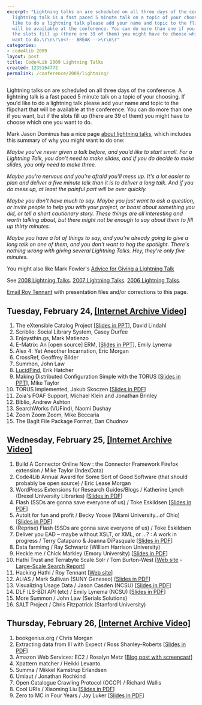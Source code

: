```yaml
---
excerpt: "Lightning talks on are scheduled on all three days of the conference.  A
  lightning talk is a fast paced 5 minute talk on a topic of your choosing. If you'd
  like to do a lightning talk please add your name and topic to the flipchart that
  will be available at the conference. You can do more than one if you want, but if
  the slots fill up (there are 39 of them) you might have to choose which one you
  want to do.\r\n\r\n<!-- BREAK -->\r\n\r"
categories:
- code4lib 2009
layout: post
title: Code4Lib 2009 Lightning Talks
created: 1235164772
permalink: /conference/2009/lightning/
---
```

Lightning talks on are scheduled on all three days of the conference.  A lightning talk is a fast paced 5 minute talk on a topic of your choosing. If you'd like to do a lightning talk please add your name and topic to the flipchart that will be available at the conference. You can do more than one if you want, but if the slots fill up (there are 39 of them) you might have to choose which one you want to do.

<!-- BREAK -->

Mark Jason Dominus has a nice page <a href="http://perl.plover.com/lt/lightning-talks.html">about lightning talks</a>, which includes this summary of why you might want to do one:

<em>Maybe you've never given a talk before, and you'd like to start small. For a Lightning Talk, you don't need to make slides, and if you do decide to make slides, you only need to make three.</em>

<em>Maybe you're nervous and you're afraid you'll mess up. It's a lot easier to plan and deliver a five minute talk than it is to deliver a long talk. And if you do mess up, at least the painful part will be over quickly.</em>

<em>Maybe you don't have much to say. Maybe you just want to ask a question, or invite people to help you with your project, or boast about something you did, or tell a short cautionary story. These things are all interesting and worth talking about, but there might not be enough to say about them to fill up thirty minutes.</em>

<em>Maybe you have a lot of things to say, and you're already going to give a long talk on one of them, and you don't want to hog the spotlight. There's nothing wrong with giving several Lightning Talks. Hey, they're only five minutes.</em>

You might also like Mark Fowler's <a href="http://www.perl.com/pub/a/2004/07/30/lightningtalk.html">Advice for Giving a Lightning Talk</a>

See <a href="/conference/2008/lightning">2008 Lightning Talks</a>.
<a href="/conference/2007/lightningtalks"> 2007 Lightning Talks</a>.
<a href="/conference/2006/lightning">2006 Lightning Talks</a>.

<p><a href="mailto:roytennant@gmail.com">Email Roy Tennant</a> with presentation files and/or corrections to this page.</p>

<h2>Tuesday, February 24, <a href="http://www.archive.org/details/Code4lib2009LightningTalksDayOne" target="_blank">[Internet Archive Video]</a></h2>

<ol>
<li>The eXtensible Catalog Project [<a href="/files/XC_Lightning.ppt">Slides in PPT</a>], David Lindahl</li>
<li>Scriblio: Social Library System, Casey Durfee</li>
<li>Enjoysthin.gs, Mark Matienzo</li>
<li>E-Matrix: An [open source] ERM, [<a href="/files/ematrix.ppt">Slides in PPT</a>],
 Emily Lynema</li>
<li>Alex 4: Yet Aneother Incarnation, Eric Morgan</li>
<li>CrossRef, Geoffrey Bilder</li>
<li>Summon, John Law</lI>
<li><a href="http://www.lucidimagination.com/search">LucidFind</a>, Erik Hatcher</li>
<li>Making Distributed Configuration Simple with the TORUS [<a href="http://www.miketaylor.org.uk/tmp/torus.ppt">Slides in PPT</a>], Mike Taylor</li>
<li>TORUS Implemented, Jakub Skoczen [<a href="/files/torus_impl.pdf">Slides in PDF</a>]</li>
<li>Zoia's FOAF Support, Michael Klein and Jonathan Brinley</li>
<li>Biblio, Andrew Ashton</li>
<li>SearchWorks (VUFind), Naomi Dushay</li>
<li>Zoom Zoom Zoom, Mike Beccaria</li>
<li>The BagIt File Package Format, Dan Chudnov</li>
</ol>


<h2>Wednesday, February 25, <a href="http://www.archive.org/details/Code4lib2009LightningTalksDayTwo" target="_blank">[Internet Archive Video]</a></h2>
<ol>
<li>Build A Connector Online Now : the Connector Framework Firefox extension / Mike Taylor (IndexData)</li>
<li>Code4Lib Annual Award for Some Sort of Good Software (that should probably be open source) / Eric Lease Morgan</li>
<li>WordPress Extensions for Research Guides/Blogs / Katherine Lynch (Drexel University Libraries) [<a href="/files/lynch.pdf">Slides in PDF</a>]</li>
<li>Flash (SSDs are gonna save everyone of us) / Toke Eskildsen [<a href="/files/Flash_lightning_talk.pdf">Slides in PDF</a>]</li>
<li>AutoIt for fun and profit / Becky Yoose (Miami University...of Ohio) [<a href="/files/AutoIt_for_fun_and_profit.pdf">Slides in PDF</a>]</li>
<li>(Reprise) Flash (SSDs are gonna save everyone of us) / Toke Eskildsen</li>
<li>Deliver you EAD &ndash; maybe without XSLT, or XML, or ...? : A work in progress / Terry Catapano & Joanna DiPasquale [<a href="/files/catapano_lightning.pdf">Slides in PDF</a>]</li>
<li>Data farmimg / Ray Schwartz (William Harrison University)</li>
<li>Heckle me / Chick Markley (Emory University) [<a href="chicks-lightning.pdf">Slides in PDF</a>]</li>
<li>Hathi Trust and Terrabyte Scale Solr / Tom Burton-West [<a href="http://hathitrust.org/">Web site</a> - <a href="http://www.hathitrust.org/technical_reports/Large-Scale-Search.pdf">Large-Scale Search Report</a>]</li>
<li>Hacking Hathi / Roy Tennant [<a href="http://roytennant.com/proto/hathi/">Web site</a>]</li>
<li>ALIAS / Mark Sullivan (SUNY Geneseo) [<a href="/files/ALIAS.pdf">Slides in PDF</a>]</li>
<li>Visualizing Usage Data / Jason Casden (NCSU) [<a href="/files/casden.pdf">Slides in PDF</a>]</li>
<li>DLF ILS-BDI API (etc) / Emily Lynema (NCSU) [<a href="/files/ils-id.pdf">Slides in PDF</a>]</li>
<li>More Summon / John Law (Serials Solutions)</li>
<li>SALT Project / Chris Fitzpatrick (Stanford University)</li>
</ol>

<h2>Thursday, February 26, <a href="http://www.archive.org/details/Code4lib2009LightningTalksDayThree" target="_blank">[Internet Archive Video]</a></h2>

<ol>
<li>bookgenius.org / Chris Morgan</li>
<li>Extracting data from III with Expect / Ross Shanley-Roberts [<a href="/files/shanley-roberts.pdf">Slides in PDF</a>]</li>
<li>Amazon Web Services: EC2 / Rosalyn Metz [<a href="http://rosalynmetz.com/ideas/2009/02/26/lightning-talk-at-code4lib/">Blog post with screencast</a>]</li>
<li>Xpattern matcher / Heikki Levanto</li>
<li>Summa / Mikkel Kamstrup Erlandsen</li>
<li>Umlaut / Jonathan Rochkind</li>
<li>Open Catalogue Crawling Protocol (OCCP) / Richard Wallis</li>
<li>Cool URIs / Xiaoming Liu [<a href="/files/xiaoming.pdf">Slides in PDF</a>]</li>
<li>Zero to MC in Four Years / Jay Luker [<a href="/files/Zero_to_MC.pdf">Slides in PDF</a>]</li>
</ol>
